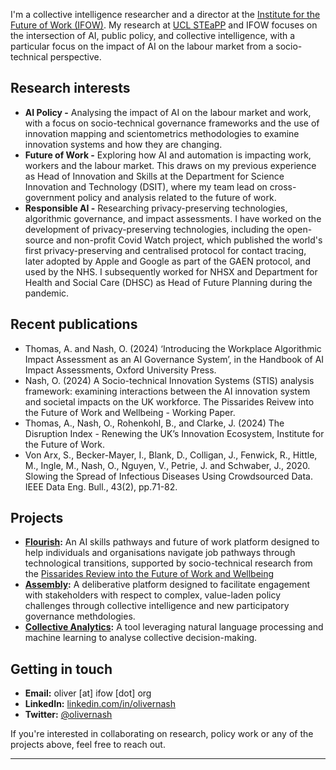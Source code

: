 
I'm a collective intelligence researcher and a director at the [Institute for the Future of Work (IFOW)](https://www.ifow.org). My research at [UCL STEaPP](https://www.ucl.ac.uk/steapp/) and IFOW focuses on the intersection of AI, public policy, and collective intelligence, with a particular focus on the impact of AI on the labour market from a socio-technical perspective.

## Research interests
- **AI Policy -** Analysing the impact of AI on the labour market and work, with a focus on socio-technical governance frameworks and the use of innovation mapping and scientometrics methodologies to examine innovation systems and how they are changing.
- **Future of Work -** Exploring how AI and automation is impacting work, workers and the labour market. This draws on my previous experience as Head of Innovation and Skills at the Department for Science Innovation and Technology (DSIT), where my team lead on cross-government policy and analysis related to the future of work. 
- **Responsible AI -** Researching privacy-preserving technologies, algorithmic governance, and impact assessments. I have worked on the development of privacy-preserving technologies, including the open-source and non-profit Covid Watch project, which published the world's first privacy-preserving and centralised protocol for contact tracing, later adopted by Apple and Google as part of the GAEN protocol, and used by the NHS. I subsequently worked for NHSX and Department for Health and Social Care (DHSC) as Head of Future Planning during the pandemic.

## Recent publications
- Thomas, A. and Nash, O. (2024) ‘Introducing the Workplace Algorithmic Impact Assessment as an AI Governance System’, in the Handbook of AI Impact Assessments, Oxford University Press.
- Nash, O. (2024) A Socio-technical Innovation Systems (STIS) analysis framework: examining interactions between the AI innovation system and societal impacts on the UK workforce. The Pissarides Reivew into the Future of Work and Wellbeing - Working Paper. 
- Thomas, A., Nash, O., Rohenkohl, B., and Clarke, J. (2024) The Disruption Index - Renewing the UK’s Innovation Ecosystem, Institute for the Future of Work.
- Von Arx, S., Becker-Mayer, I., Blank, D., Colligan, J., Fenwick, R., Hittle, M., Ingle, M., Nash, O., Nguyen, V., Petrie, J. and Schwaber, J., 2020. Slowing the Spread of Infectious Diseases Using Crowdsourced Data. IEEE Data Eng. Bull., 43(2), pp.71-82.

## Projects
- **[Flourish](https://ufi.co.uk/voctech-directory/flourish-improving-pathways-into-green-jobs-in-cornwall-and-grimsby/):** An AI skills pathways and future of work platform designed to help individuals and organisations navigate job pathways through technological transitions, supported by socio-technical research from the [Pissarides Review into the Future of Work and Wellbeing](https://pissaridesreview.ifow.org/)
- **[Assembly](https://ifow.org):** A deliberative platform designed to facilitate engagement with stakeholders with respect to complex, value-laden policy challenges through collective intelligence and new participatory governance methdologies. 
- **[Collective Analytics](https://github.com/olivernash/collective-analytics):** A tool leveraging natural language processing and machine learning to analyse collective decision-making.

## Getting in touch
- **Email:** oliver [at] ifow [dot] org
- **LinkedIn:** [linkedin.com/in/olivernash](https://linkedin.com/in/olivernash)
- **Twitter:** [@olivernash](https://twitter.com/olivernash)

If you're interested in collaborating on research, policy work or any of the projects above, feel free to reach out.

---
